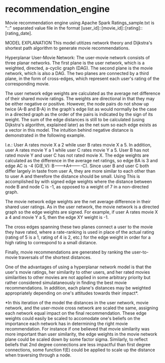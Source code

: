 # recommendation_engine
Movie recommendation engine using Apache Spark
Ratings_sample.txt is "::" separated value file in the format [user_id]::[movie_id]::[rating]::[rating_date]. 


MODEL EXPLANATION
This model utitizes network theory and Dijkstra's shortest path algorithm to generate movie recommendations.

Hyperplanar User-Movie Network: The user-movie network consists of three planar networks. The first plane is the user network, which is a weighted, directed, a-cyclic graph (DAG). The second plane is the movie network, which is also a DAG. The two planes are connected by a third plane, in the form of cross-edges, which represent each user's rating of the corresponding movie. 

  The user network edge weights are calculated as the average net difference of their shared movie ratings. The weights are directional in that they may be either negative or positive. However, the node pairs do not show up twice (A-B and B-A) in the graph's edge list as would normally be the case in a directed graph as the order of the pairs is indicated by the sign of its weight. The sum of the edge distances is still to be calculated (using Dijkstra's algorithm, explained later) as the net sum so each edge exists as a vector in this model. The intuition behind negative distance is demonstrated in the following example. 
  
   I.e.: User A rates movie X a 2 while user B rates movie X a 5. In addition, user A rates movie Y a 1 while user C rates movie Y a 5. User B has not rated movie Y and user C has not rated movie X. The edge weights are calculated as the difference in the average net ratings, so edge BA is 3 and edge AC is -4 (G(E,V): B--->A<----C). Since user B and user C both differ largely in taste from user A, they are more similar to each other than to user A and therefore the distance should be small. Using This is accomplished by with signed edge weights where the distance between node B and node C is -1, as opposed to a weight of 7 in a non-directed graph. 
  
  The movie network edge weights are the net average difference in their shared user ratings. As in the user network, the movie network is a directed graph so the edge weights are signed. For example, if user A rates movie X a 4 and movie Y a 5, then the edge XY weight is -1. 
  
  The cross edges spanning these two planes connect a user to the movie they have rated, where a rate-ranking is used in place of the actual rating (rating of 5 is a 1, rating of 4 is 2, etc.) for the edge weight in order for a high rating to correspond to a small distance.
  
  Finally, movie recommendations are generated by ranking the user-to-movie traversals of the shortest distances. 
  
  One of the advantages of using a hyperplanar network model is that the user's movie ratings, her similarity to other users, and her rated movies similarities to other movies are not applied in some arbitrary priority but rather considered simulataneously in finding the best movie recommendations. In addition, each plane's distances may be weighted appropriately depending on one's attitudes towards their impact*.

 *In this iteration of the model the distances in the user network, movie network, and the user-movie cross network are scaled the same, assigning each network equal impact on the final recommendation. These edge weights could easily be scaled to accomodate one's beliefs on the importance each network has in determining the right movie recommendation. For instance if one believed that movie similarity was more important than user similarity, the edge weights in the movie network plane could be scaled down by some factor sigma. Similarly, to reflect beliefs that 2nd degree connections are less impactful than first degree connections, some function f(E) could be applied to scale up the distance when traversing through a node.  

